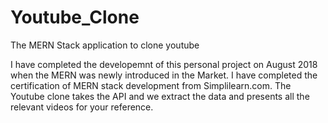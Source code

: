 # Youtube_Clone
The MERN Stack application to clone youtube

I have completed the developemnt of this personal project on August 2018 when the MERN was newly introduced in the Market.
I have completed the certification of MERN stack development from Simplilearn.com.
The Youtube clone takes the API and we extract the data and presents all the relevant videos for your reference.
